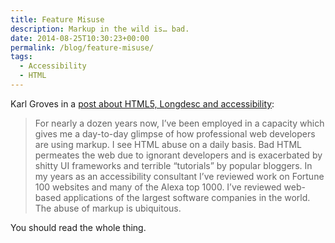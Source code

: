 ```yaml
---
title: Feature Misuse
description: Markup in the wild is… bad.
date: 2014-08-25T10:30:23+00:00
permalink: /blog/feature-misuse/
tags:
  - Accessibility
  - HTML
---
```


Karl Groves in a [post about HTML5, Longdesc and accessibility](http://www.karlgroves.com/2014/08/24/feature-misuse-feature-uselessness/):

> For nearly a dozen years now, I’ve been employed in a capacity which gives me a day-to-day glimpse of how professional web developers are using markup. I see HTML abuse on a daily basis. Bad HTML permeates the web due to ignorant developers and is exacerbated by shitty UI frameworks and terrible “tutorials” by popular bloggers. In my years as an accessibility consultant I’ve reviewed work on Fortune 100 websites and many of the Alexa top 1000. I’ve reviewed web-based applications of the largest software companies in the world. The abuse of markup is ubiquitous.

You should read the whole thing.

